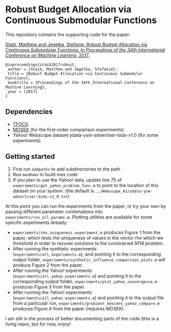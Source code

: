 # Robust Budget Allocation via Continuous Submodular Functions
This repository contains the supporting code for the paper:

[Staib, Matthew and Jegelka, Stefanie. Robust Budget Allocation via Continuous Submodular Functions. In _Proceedings of the 34th International Conference on Machine Learning_, 2017.](https://arxiv.org/abs/1702.08791)

```
@inproceedings{staib2017robust,
 author = {Staib, Matthew and Jegelka, Stefanie},
 title = {Robust Budget Allocation via Continuous Submodular Functions},
 booktitle = {Proceedings of the 34th International Conference on Machine Learning},
 year = {2017}
}
```

## Dependencies
* [TFOCS](https://github.com/cvxr/TFOCS)
* [MOSEK](https://www.mosek.com/) (for the first-order comparison experiments)
* Yahoo! Webscope dataset ydata-ysm-advertiser-bids-v1.0 (for some experiments)

## Getting started
1. First run `addpaths` to add subdirectories to the path
2. Run `mexMake` to build mex code
3. If you plan to use the Yahoo! data, update line 75 of `experiments/get_yahoo_problem_func.m` to point to the location of this dataset on your system. (the default is `../Webscope_A1/ydata-ysm-advertiser-bids-v1_0.txt`)

At this point you can run the experiments from the paper, or try your own by passing different parameter combinations into `experiments/run_all_params.m`. Plotting utilities are available for some specific experiments already:
* `experiments/rho_uniqueness_experiment.m` produces Figure 1 from the paper, which tests the uniqueness of values in the vector rho which we threshold in order to recover solutions to the constrained SFM problem.
* After running the synthetic experiments (`experiments/all_experiments.m`), and pointing it to the corresponding output folder, `experiments/synthetic_influence_comparison_plots.m` will produce Figure 2 from the paper.
* After running the Yahoo! experiments (`experiments/all_yahoo_experiments.m`) and pointing it to the corresponding output folder, `experiments/plot_yahoo_convergence.m` produces Figure 3 from the paper.
* After running the Yahoo! experiments (`experiments/all_yahoo_experiments.m`) and pointing it to the output file from a particular run, `experiments/gradient_descent_yahoo_compare.m` produces Figure 4 from the paper (requires MOSEK).


I am still in the process of better documenting parts of the code (this is a living repo), but for now, enjoy!
